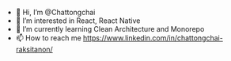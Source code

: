 - 👋 Hi, I’m @Chattongchai 
- 👀 I’m interested in React, React Native
- 🌱 I’m currently learning Clean Architecture and Monorepo
- 📫 How to reach me https://www.linkedin.com/in/chattongchai-raksitanon/

<!---
m0ndez/m0ndez is a ✨ special ✨ repository because its `README.md` (this file) appears on your GitHub profile.
You can click the Preview link to take a look at your changes.
--->
